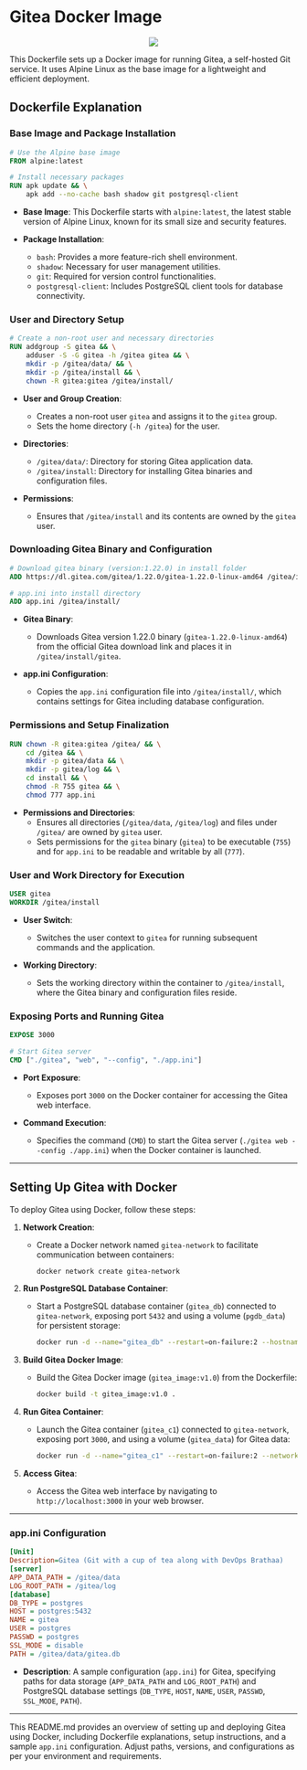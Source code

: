 # Gitea Docker Image 

<!-- > ![My Skills](https://go-skill-icons.vercel.app/api/icons?i=gitea,docker,postgres,git,linux,bash&perline=3) -->

<p align="center">
  <a href="https://go-skill-icons.vercel.app/">
    <img src="https://go-skill-icons.vercel.app/api/icons?i=gitea,docker,postgres,git,linux,bash" />
  </a>
</p>

This Dockerfile sets up a Docker image for running Gitea, a self-hosted Git service. It uses Alpine Linux as the base image for a lightweight and efficient deployment.

## Dockerfile Explanation

### Base Image and Package Installation

```Dockerfile
# Use the Alpine base image
FROM alpine:latest

# Install necessary packages
RUN apk update && \
    apk add --no-cache bash shadow git postgresql-client
```

- **Base Image**: This Dockerfile starts with `alpine:latest`, the latest stable version of Alpine Linux, known for its small size and security features.
  
- **Package Installation**: 
  - `bash`: Provides a more feature-rich shell environment.
  - `shadow`: Necessary for user management utilities.
  - `git`: Required for version control functionalities.
  - `postgresql-client`: Includes PostgreSQL client tools for database connectivity.

### User and Directory Setup

```Dockerfile
# Create a non-root user and necessary directories
RUN addgroup -S gitea && \
    adduser -S -G gitea -h /gitea gitea && \
    mkdir -p /gitea/data/ && \
    mkdir -p /gitea/install && \
    chown -R gitea:gitea /gitea/install/
```

- **User and Group Creation**: 
  - Creates a non-root user `gitea` and assigns it to the `gitea` group.
  - Sets the home directory (`-h /gitea`) for the user.
  
- **Directories**:
  - `/gitea/data/`: Directory for storing Gitea application data.
  - `/gitea/install`: Directory for installing Gitea binaries and configuration files.
  
- **Permissions**: 
  - Ensures that `/gitea/install` and its contents are owned by the `gitea` user.

### Downloading Gitea Binary and Configuration

```Dockerfile
# Download gitea binary (version:1.22.0) in install folder
ADD https://dl.gitea.com/gitea/1.22.0/gitea-1.22.0-linux-amd64 /gitea/install/gitea

# app.ini into install directory
ADD app.ini /gitea/install/
```

- **Gitea Binary**:
  - Downloads Gitea version 1.22.0 binary (`gitea-1.22.0-linux-amd64`) from the official Gitea download link and places it in `/gitea/install/gitea`.

- **app.ini Configuration**:
  - Copies the `app.ini` configuration file into `/gitea/install/`, which contains settings for Gitea including database configuration.

### Permissions and Setup Finalization

```Dockerfile
RUN chown -R gitea:gitea /gitea/ && \
    cd /gitea && \
    mkdir -p gitea/data && \
    mkdir -p gitea/log && \
    cd install && \
    chmod -R 755 gitea && \
    chmod 777 app.ini
```

- **Permissions and Directories**:
  - Ensures all directories (`/gitea/data`, `/gitea/log`) and files under `/gitea/` are owned by `gitea` user.
  - Sets permissions for the `gitea` binary (`gitea`) to be executable (`755`) and for `app.ini` to be readable and writable by all (`777`).

### User and Work Directory for Execution

```Dockerfile
USER gitea
WORKDIR /gitea/install
```

- **User Switch**:
  - Switches the user context to `gitea` for running subsequent commands and the application.

- **Working Directory**:
  - Sets the working directory within the container to `/gitea/install`, where the Gitea binary and configuration files reside.

### Exposing Ports and Running Gitea

```Dockerfile
EXPOSE 3000

# Start Gitea server
CMD ["./gitea", "web", "--config", "./app.ini"]
```

- **Port Exposure**:
  - Exposes port `3000` on the Docker container for accessing the Gitea web interface.

- **Command Execution**:
  - Specifies the command (`CMD`) to start the Gitea server (`./gitea web --config ./app.ini`) when the Docker container is launched.

---

## Setting Up Gitea with Docker

To deploy Gitea using Docker, follow these steps:

1. **Network Creation**:
   - Create a Docker network named `gitea-network` to facilitate communication between containers:

     ```bash
     docker network create gitea-network
     ```

2. **Run PostgreSQL Database Container**:
   - Start a PostgreSQL database container (`gitea_db`) connected to `gitea-network`, exposing port `5432` and using a volume (`pgdb_data`) for persistent storage:

     ```bash
     docker run -d --name="gitea_db" --restart=on-failure:2 --hostname=postgres --network gitea-network -p 5432:5432 -v pgdb_data:/postgres/Database pgdb_img:v1.1
     ```

3. **Build Gitea Docker Image**:
   - Build the Gitea Docker image (`gitea_image:v1.0`) from the Dockerfile:

     ```bash
     docker build -t gitea_image:v1.0 .
     ```

4. **Run Gitea Container**:
   - Launch the Gitea container (`gitea_c1`) connected to `gitea-network`, exposing port `3000`, and using a volume (`gitea_data`) for Gitea data:

     ```bash
     docker run -d --name="gitea_c1" --restart=on-failure:2 --network gitea-network -p 3000:3000 -v gitea_data:/gitea gitea_image:v1.0
     ```

5. **Access Gitea**:
   - Access the Gitea web interface by navigating to `http://localhost:3000` in your web browser.

---

### app.ini Configuration

```ini
[Unit]
Description=Gitea (Git with a cup of tea along with DevOps Brathaa)
[server]
APP_DATA_PATH = /gitea/data
LOG_ROOT_PATH = /gitea/log
[database]
DB_TYPE = postgres
HOST = postgres:5432
NAME = gitea
USER = postgres
PASSWD = postgres
SSL_MODE = disable
PATH = /gitea/data/gitea.db
```

- **Description**: A sample configuration (`app.ini`) for Gitea, specifying paths for data storage (`APP_DATA_PATH` and `LOG_ROOT_PATH`) and PostgreSQL database settings (`DB_TYPE`, `HOST`, `NAME`, `USER`, `PASSWD`, `SSL_MODE`, `PATH`).

---

This README.md provides an overview of setting up and deploying Gitea using Docker, including Dockerfile explanations, setup instructions, and a sample `app.ini` configuration. Adjust paths, versions, and configurations as per your environment and requirements.